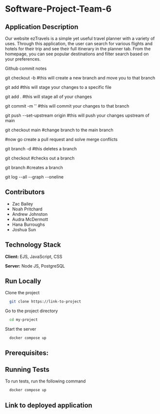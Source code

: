 # <Project Title>

# Software-Project-Team-6

## Application Description
Our website ezTravels is a simple yet useful travel planner with a variety of uses.  Through this application, the user can search for various flights and hotels for their trip and see their full itinerary in the planner tab. From the homepage, you can see popular destinations and filter search based on your preferences.  

Github commit notes

git checkout -b <name of branch>  #this will create a new branch and move you to that branch

git add <filename> #this will stage your changes to a specific file

git add . #this will stage all of your changes

git commit -m '<detailed description of change made>' #this will commit your changes to that branch

git push --set-upstream origin <name of branch>  #this will push your changes upstream of main

git checkout main #change branch to the main branch

#now go create a pull request and solve merge conflicts

git branch -d <branch name> #this deletes a branch

git checkout <branch> #checks out a branch

git branch <branch> #creates a branch 

git log --all --graph --oneline 


## Contributors
- Zac Bailey
- Noah Pritchard
- Andrew Johnston
- Audra McDermott
- Hana Burroughs
- Joshua Sun 
## Technology Stack

**Client:** EJS, JavaScript, CSS

**Server:** Node JS, PostgreSQL


## Run Locally

Clone the project

```bash
  git clone https://link-to-project
```

Go to the project directory

```bash
  cd my-project
```

Start the server
```bash
  docker compose up
```

## Prerequisites:


## Running Tests

To run tests, run the following command

```bash
  docker compose up
```

## Link to deployed application

